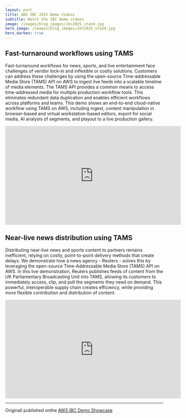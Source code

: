 ```yaml
---
layout: post
title: AWS IBC 2025 Demo Videos
subtitle: Watch the IBC demo videos
image: /images/blog_images/ibc2025_stand.jpg
hero_image: /images/blog_images/ibc2025_stand.jpg
hero_darken: true
---
```


## Fast-turnaround workflows using TAMS

Fast-turnaround workflows for news, sports, and live entertainment face challenges of vendor lock-in and inflexible or costly solutions. Customers can address these challenges by using the open-source Time-addressable Media Store (TAMS) API on AWS to ingest live feeds into a scalable timeline of media elements. The TAMS API provides a common means to access time-addressed media for multiple production workflow tools. This eliminates redundant data duplication and enables efficient workflows across platforms and teams. This demo shows an end-to-end cloud-native workflow using TAMS on AWS, including ingest, content manipulation in browser-based and virtual workstation-based editors, export for social media, AI analysis of segments, and playout to a live production gallery.

<iframe width="560" height="315" src="https://www.youtube.com/embed/PyVpSPw0m5w?si=OaaQ2oi5NKnnMqtH" title="YouTube video player" frameborder="0" allow="accelerometer; autoplay; clipboard-write; encrypted-media; gyroscope; picture-in-picture; web-share" referrerpolicy="strict-origin-when-cross-origin" allowfullscreen></iframe>

## Near-live news distribution using TAMS

Distributing near-live news and sports content to partners remains inefficient, relying on costly, point-to-point delivery methods that create delays. We demonstrate how a news agency - Reuters - solves this by leveraging the open-source Time-Addressable Media Store (TAMS) API on AWS. In this live demonstration, Reuters publishes feeds of content from the UK Parliamentary Broadcasting Unit into TAMS, allowing its customers to immediately access, clip, and pull the segments they need on demand. This powerful, interoperable supply chain creates efficiency, while providing more flexible contribution and distribution of content.

<iframe width="560" height="315" src="https://www.youtube.com/embed/9v3xAXfsVh4?si=MqK8NM7ENYYprDWF" title="YouTube video player" frameborder="0" allow="accelerometer; autoplay; clipboard-write; encrypted-media; gyroscope; picture-in-picture; web-share" referrerpolicy="strict-origin-when-cross-origin" allowfullscreen></iframe>

---

Originall published onthe [AWS IBC Demo Showcase](https://aws.amazon.com/media/events/ibc2025-demos/create/)